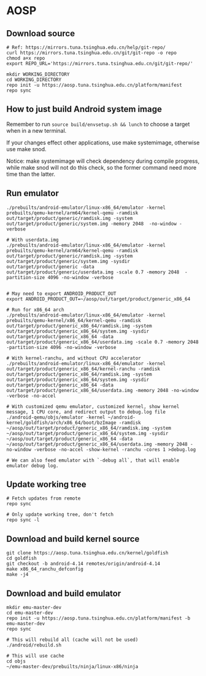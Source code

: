 # AOSP

## Download source

```
# Ref: https://mirrors.tuna.tsinghua.edu.cn/help/git-repo/
curl https://mirrors.tuna.tsinghua.edu.cn/git/git-repo -o repo
chmod a+x repo
export REPO_URL='https://mirrors.tuna.tsinghua.edu.cn/git/git-repo/'

mkdir WORKING_DIRECTORY
cd WORKING_DIRECTORY
repo init -u https://aosp.tuna.tsinghua.edu.cn/platform/manifest
repo sync
```

## How to just build Android system image

Remember to run `source build/envsetup.sh && lunch` to choose a target when in a new terminal.

If your changes effect other applications, use make systemimage, otherwise use make snod.

Notice: make systemimage will check dependency during compile progress, while make snod will not do this check, so the former command need more time than the latter.

## Run emulator

```
./prebuilts/android-emulator/linux-x86_64/emulator -kernel prebuilts/qemu-kernel/arm64/kernel-qemu -ramdisk out/target/product/generic/ramdisk.img -system out/target/product/generic/system.img -memory 2048  -no-window -verbose

# With userdata.img
./prebuilts/android-emulator/linux-x86_64/emulator -kernel prebuilts/qemu-kernel/arm64/kernel-qemu -ramdisk out/target/product/generic/ramdisk.img -system out/target/product/generic/system.img -sysdir out/target/product/generic -data out/target/product/generic/userdata.img -scale 0.7 -memory 2048  -partition-size 4096 -no-window -verbose


# May need to export ANDROID_PRODUCT_OUT
export ANDROID_PRODUCT_OUT=~/aosp/out/target/product/generic_x86_64

# Run for x86_64 arch
./prebuilts/android-emulator/linux-x86_64/emulator -kernel prebuilts/qemu-kernel/x86_64/kernel-qemu -ramdisk out/target/product/generic_x86_64/ramdisk.img -system out/target/product/generic_x86_64/system.img -sysdir out/target/product/generic_x86_64 -data out/target/product/generic_x86_64/userdata.img -scale 0.7 -memory 2048  -partition-size 4096 -no-window -verbose

# With kernel-ranchu, and without CPU accelerator
./prebuilts/android-emulator/linux-x86_64/emulator -kernel out/target/product/generic_x86_64/kernel-ranchu -ramdisk out/target/product/generic_x86_64/ramdisk.img -system out/target/product/generic_x86_64/system.img -sysdir out/target/product/generic_x86_64 -data out/target/product/generic_x86_64/userdata.img -memory 2048 -no-window -verbose -no-accel

# With customized qemu emulator, customized kernel, show kernel message, 1 CPU core, and redirect output to debug.log file
./android-qemu/objs/emulator -kernel ~/android-kernel/goldfish/arch/x86_64/boot/bzImage -ramdisk ~/aosp/out/target/product/generic_x86_64/ramdisk.img -system ~/aosp/out/target/product/generic_x86_64/system.img -sysdir ~/aosp/out/target/product/generic_x86_64 -data ~/aosp/out/target/product/generic_x86_64/userdata.img -memory 2048 -no-window -verbose -no-accel -show-kernel -ranchu -cores 1 >debug.log

# We can also feed emulator with `-debug all`, that will enable emulator debug log.
```

## Update working tree

```
# Fetch updates from remote
repo sync

# Only update working tree, don't fetch
repo sync -l
```

## Download and build kernel source

```
git clone https://aosp.tuna.tsinghua.edu.cn/kernel/goldfish
cd goldfish
git checkout -b android-4.14 remotes/origin/android-4.14
make x86_64_ranchu_defconfig
make -j4
```

## Download and build emulator

```
mkdir emu-master-dev
cd emu-master-dev
repo init -u https://aosp.tuna.tsinghua.edu.cn/platform/manifest -b emu-master-dev
repo sync

# This will rebuild all (cache will not be used)
./android/rebuild.sh

# This will use cache
cd objs
~/emu-master-dev/prebuilts/ninja/linux-x86/ninja
```
